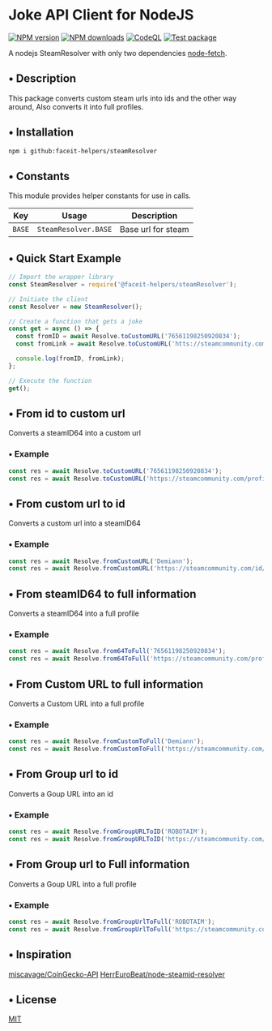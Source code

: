 # Joke API Client for NodeJS

<span class="badge-npmversion"><a href="https://www.npmjs.com/package/@faceit-helpers/steamResolver" title="View this project on NPM"><img src="https://img.shields.io/npm/v/@faceit-helpers/steamResolver.svg" alt="NPM version"/></a></span>
<span class="badge-npmdownloads"><a href="https://npmjs.org/package/@faceit-helpers/steamResolver" title="View this project on NPM"><img src="https://img.shields.io/npm/dm/@faceit-helpers/steamResolver.svg" alt="NPM downloads" /></a></span>
[![CodeQL](https://github.com/faceit-helpers/steamResolver/actions/workflows/codeql-analysis.yml/badge.svg?branch=main)](https://github.com/faceit-helpers/steamResolver/actions/workflows/codeql-analysis.yml)
[![Test package](https://github.com/faceit-helpers/steamResolver/actions/workflows/test.js.yml/badge.svg?branch=main)](https://github.com/faceit-helpers/steamResolver/actions/workflows/test.js.yml)

A nodejs SteamResolver with only two dependencies [node-fetch](https://www.npmjs.com/package/node-fetch).

## • Description

This package converts custom steam urls into ids and the other way around, Also converts it into full profiles.

## • Installation

```bash
npm i github:faceit-helpers/steamResolver
```

## • Constants

This module provides helper constants for use in calls.

| Key    | Usage                | Description        |
| ------ | -------------------- | ------------------ |
| `BASE` | `SteamResolver.BASE` | Base url for steam |

## • Quick Start Example

```javascript
// Import the wrapper library
const SteamResolver = require('@faceit-helpers/steamResolver');

// Initiate the client
const Resolver = new SteamResolver();

// Create a function that gets a joke
const get = async () => {
  const fromID = await Resolve.toCustomURL('76561198250920834');
  const fromLink = await Resolve.toCustomURL('htts://steamcommunity.com/profiles/76561198250920834');

  console.log(fromID, fromLink);
};

// Execute the function
get();
```

## • From id to custom url

Converts a steamID64 into a custom url

### • Example

```javascript
const res = await Resolve.toCustomURL('76561198250920834');
const res = await Resolve.toCustomURL('https://steamcommunity.com/profiles/76561198250920834');
```

## • From custom url to id

Converts a custom url into a steamID64

### • Example

```javascript
const res = await Resolve.fromCustomURL('Demiann');
const res = await Resolve.fromCustomURL('https://steamcommunity.com/id/Demiann');
```

## • From steamID64 to full information

Converts a steamID64 into a full profile

### • Example

```javascript
const res = await Resolve.from64ToFull('76561198250920834');
const res = await Resolve.from64ToFull('https://steamcommunity.com/profiles/76561198250920834');
```

## • From Custom URL to full information

Converts a Custom URL into a full profile

### • Example

```javascript
const res = await Resolve.fromCustomToFull('Demiann');
const res = await Resolve.fromCustomToFull('https://steamcommunity.com/id/Demiann');
```

## • From Group url to id

Converts a Goup URL into an id

### • Example

```javascript
const res = await Resolve.fromGroupURLToID('ROBOTAIM');
const res = await Resolve.fromGroupURLToID('https://steamcommunity.com/groups/ROBOTAIM');
```

## • From Group url to Full information

Converts a Goup URL into a full profile

### • Example

```javascript
const res = await Resolve.fromGroupUrlToFull('ROBOTAIM');
const res = await Resolve.fromGroupUrlToFull('https://steamcommunity.com/groups/ROBOTAIM');
```

## • Inspiration

[miscavage/CoinGecko-API](https://github.com/miscavage/CoinGecko-API/)
[HerrEuroBeat/node-steamid-resolver](https://github.com/HerrEurobeat/node-steamid-resolver/)

## • License

[MIT](LICENSE)
